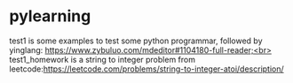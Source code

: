 # pylearning

test1 is some examples to test some python programmar, followed by yinglang: https://www.zybuluo.com/mdeditor#1104180-full-reader;<br>
test1_homework is a string to integer problem from leetcode:https://leetcode.com/problems/string-to-integer-atoi/description/
